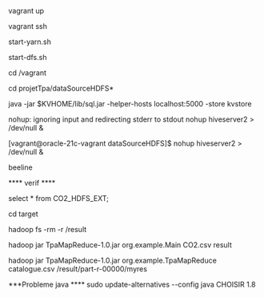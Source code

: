vagrant up


vagrant ssh


start-yarn.sh


start-dfs.sh


cd /vagrant

cd projetTpa/dataSourceHDFS*


java -jar $KVHOME/lib/sql.jar -helper-hosts localhost:5000 -store kvstore



 nohup: ignoring input and redirecting stderr to stdout
nohup hiveserver2 > /dev/null &

[vagrant@oracle-21c-vagrant dataSourceHDFS]$ nohup hiveserver2 > /dev/null &


beeline


**** verif ****

select * from CO2_HDFS_EXT;

 cd target

 hadoop fs -rm -r /result

 hadoop jar TpaMapReduce-1.0.jar  org.example.Main CO2.csv result

 hadoop jar TpaMapReduce-1.0.jar  org.example.TpaMapReduce catalogue.csv /result/part-r-00000/myres

***Probleme java  ****
sudo update-alternatives --config java
CHOISIR 1.8






